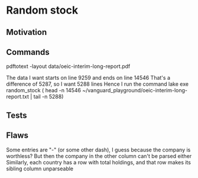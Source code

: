 # Random stock

## Motivation

## Commands
pdftotext -layout data/oeic-interim-long-report.pdf


The data I want starts on line 9259 and ends on line 14546
That's a difference of 5287, so I want 5288 lines
Hence I run the command
lake exe random_stock ( head -n 14546 ~/vanguard_playground/oeic-interim-long-report.txt | tail -n 5288)

## Tests

## Flaws
Some entries are "-" (or some other dash), I guess because the company is worthless?
But then the company in the other column can't be parsed either
Similarly, each country has a row with total holdings, and that row makes its sibling
column unparseable
